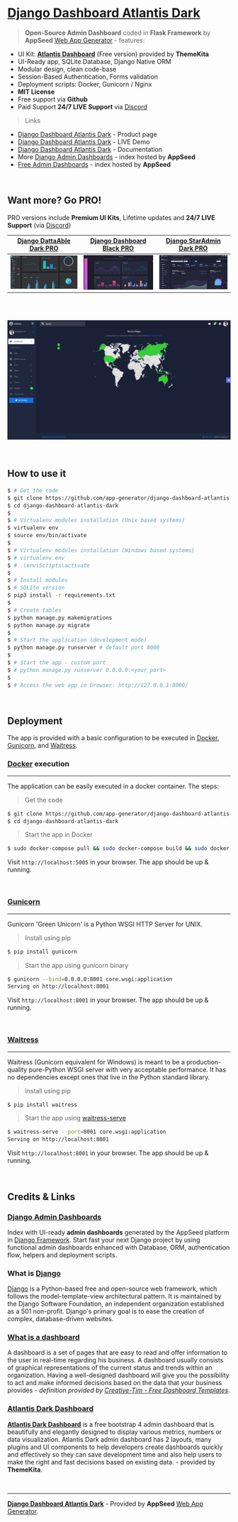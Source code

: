 # [Django Dashboard Atlantis Dark](https://appseed.us/admin-dashboards/django-dashboard-atlantis-dark)

> **Open-Source Admin Dashboard** coded in **Flask Framework** by **AppSeed** [Web App Generator](https://appseed.us/app-generator) - features:

- UI Kit: **[Atlantis Dashboard](https://www.themekita.com/atlantis-lite-bootstrap-dashboard.html?ref=appseed)** (Free version) provided by **ThemeKita**
- UI-Ready app, SQLite Database, Django Native ORM
- Modular design, clean code-base
- Session-Based Authentication, Forms validation
- Deployment scripts: Docker, Gunicorn / Nginx
- **MIT License**
- Free support via **Github** 
- Paid Support **24/7 LIVE Support** via [Discord](https://discord.gg/fZC6hup)

> Links

- [Django Dashboard Atlantis Dark](https://appseed.us/admin-dashboards/django-dashboard-atlantis-dark) - Product page
- [Django Dashboard Atlantis Dark](https://django-dashboard-atlantis-dark.appseed.us/login/) - LIVE Demo
- [Django Dashboard Atlantis Dark](https://docs.appseed.us/admin-dashboards/django-dashboard-atlantis-dark/) - Documentation
- More [Django Admin Dashboards](https://appseed.us/admin-dashboards/django) - index hosted by **AppSeed**
- [Free Admin Dashboards](https://appseed.us/admin-dashboards/open-source) - index hosted by **AppSeed**

<br />

## Want more? Go PRO!

PRO versions include **Premium UI Kits**, Lifetime updates and **24/7 LIVE Support** (via [Discord](https://discord.gg/fZC6hup))

| [Django DattaAble Dark PRO](https://appseed.us/admin-dashboards/django-dashboard-dattaable-dark-pro) | [Django Dashboard Black PRO](https://appseed.us/admin-dashboards/django-dashboard-black-pro) | [Django StarAdmin Dark PRO](https://appseed.us/admin-dashboards/django-dashboard-staradmin-black-pro) |
| --- | --- | --- |
| [![Django DattaAble Dark PRO](https://raw.githubusercontent.com/app-generator/django-dashboard-dattaable-dark-pro/master/media/django-dashboard-dattaable-dark-pro-screen.png)](https://appseed.us/admin-dashboards/django-dashboard-dattaable-dark-pro) | [![Django Dashboard Black PRO](https://raw.githubusercontent.com/app-generator/django-dashboard-black-pro/master/media/django-dashboard-black-pro-screen.png)](https://appseed.us/admin-dashboards/django-dashboard-black-pro) | [![Django StarAdmin Dark PRO](https://raw.githubusercontent.com/app-generator/django-dashboard-staradmin-black-pro/master/media/django-dashboard-staradmin-black-pro-screen.png)](https://appseed.us/admin-dashboards/django-dashboard-staradmin-black-pro)

<br />
<br />

![Django Dashboard Atlantis Dark - Open-Source Web App.](https://raw.githubusercontent.com/app-generator/static/master/products/django-dashboard-atlantis-dark-screen.png)

<br />

## How to use it

```bash
$ # Get the code
$ git clone https://github.com/app-generator/django-dashboard-atlantis-dark.git
$ cd django-dashboard-atlantis-dark
$
$ # Virtualenv modules installation (Unix based systems)
$ virtualenv env
$ source env/bin/activate
$
$ # Virtualenv modules installation (Windows based systems)
$ # virtualenv env
$ # .\env\Scripts\activate
$ 
$ # Install modules
$ # SQLIte version
$ pip3 install -r requirements.txt
$
$ # Create tables
$ python manage.py makemigrations
$ python manage.py migrate
$
$ # Start the application (development mode)
$ python manage.py runserver # default port 8000
$
$ # Start the app - custom port
$ # python manage.py runserver 0.0.0.0:<your_port>
$
$ # Access the web app in browser: http://127.0.0.1:8000/
```

<br />

## Deployment

The app is provided with a basic configuration to be executed in [Docker](https://www.docker.com/), [Gunicorn](https://gunicorn.org/), and [Waitress](https://docs.pylonsproject.org/projects/waitress/en/stable/).

### [Docker](https://www.docker.com/) execution
---

The application can be easily executed in a docker container. The steps:

> Get the code

```bash
$ git clone https://github.com/app-generator/django-dashboard-atlantis-dark.git
$ cd django-dashboard-atlantis-dark
```

> Start the app in Docker

```bash
$ sudo docker-compose pull && sudo docker-compose build && sudo docker-compose up -d
```

Visit `http://localhost:5005` in your browser. The app should be up & running.

<br />

### [Gunicorn](https://gunicorn.org/)
---

Gunicorn 'Green Unicorn' is a Python WSGI HTTP Server for UNIX.

> Install using pip

```bash
$ pip install gunicorn
```
> Start the app using gunicorn binary

```bash
$ gunicorn --bind=0.0.0.0:8001 core.wsgi:application
Serving on http://localhost:8001
```

Visit `http://localhost:8001` in your browser. The app should be up & running.


<br />

### [Waitress](https://docs.pylonsproject.org/projects/waitress/en/stable/)
---

Waitress (Gunicorn equivalent for Windows) is meant to be a production-quality pure-Python WSGI server with very acceptable performance. It has no dependencies except ones that live in the Python standard library.

> Install using pip

```bash
$ pip install waitress
```
> Start the app using [waitress-serve](https://docs.pylonsproject.org/projects/waitress/en/stable/runner.html)

```bash
$ waitress-serve --port=8001 core.wsgi:application
Serving on http://localhost:8001
```

Visit `http://localhost:8001` in your browser. The app should be up & running.

<br />

## Credits & Links

### [Django Admin Dashboards](https://appseed.us/admin-dashboards/django)

Index with UI-ready **admin dashboards** generated by the AppSeed platform in [Django Framework](https://www.djangoproject.com/).
Start fast your next Django project by using functional admin dashboards enhanced with Database, ORM, authentication flow, helpers and deployment scripts.

### What is [Django](https://www.djangoproject.com/)

[Django](https://www.djangoproject.com/) is a Python-based free and open-source web framework, which follows the model-template-view architectural pattern. It is maintained by the Django Software Foundation, an independent organization established as a 501 non-profit. Django's primary goal is to ease the creation of complex, database-driven websites.

### [What is a dashboard](https://en.wikipedia.org/wiki/Dashboard_(business))

A dashboard is a set of pages that are easy to read and offer information to the user in real-time regarding his business. A dashboard usually consists of graphical representations of the current status and trends within an organization. Having a well-designed dashboard will give you the possibility to act and make informed decisions based on the data that your business provides - *definition provided by [Creative-Tim - Free Dashboard Templates](https://www.creative-tim.com/blog/web-design/free-dashboard-templates/?ref=appseed)*.

### [Atlantis Dark Dashboard](https://www.themekita.com/atlantis-lite-bootstrap-dashboard.html?ref=appseed)

**[Atlantis Dark Dashboard](https://www.themekita.com/atlantis-lite-bootstrap-dashboard.html?ref=appseed)** is a free bootstrap 4 admin dashboard that is beautifully and elegantly designed to display various metrics, numbers or data visualization. Atlantis Dark admin dashboard has 2 layouts, many plugins and UI components to help developers create dashboards quickly and effectively so they can save development time and also help users to make the right and fast decisions based on existing data. - provided by **ThemeKita**.

<br />

---
**[Django Dashboard Atlantis Dark](https://appseed.us/admin-dashboards/django-dashboard-atlantis-dark)** - Provided by **AppSeed** [Web App Generator](https://appseed.us/app-generator).
